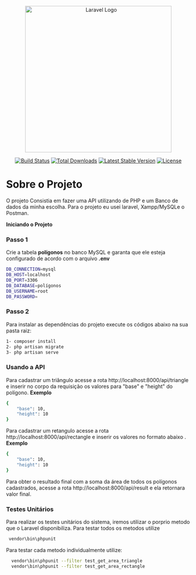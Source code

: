 <p align="center"><a href="https://laravel.com" target="_blank"><img src="https://raw.githubusercontent.com/laravel/art/master/logo-lockup/5%20SVG/2%20CMYK/1%20Full%20Color/laravel-logolockup-cmyk-red.svg" width="400" alt="Laravel Logo"></a></p>

<p align="center">
<a href="https://travis-ci.org/laravel/framework"><img src="https://travis-ci.org/laravel/framework.svg" alt="Build Status"></a>
<a href="https://packagist.org/packages/laravel/framework"><img src="https://img.shields.io/packagist/dt/laravel/framework" alt="Total Downloads"></a>
<a href="https://packagist.org/packages/laravel/framework"><img src="https://img.shields.io/packagist/v/laravel/framework" alt="Latest Stable Version"></a>
<a href="https://packagist.org/packages/laravel/framework"><img src="https://img.shields.io/packagist/l/laravel/framework" alt="License"></a>
</p>

# Sobre o Projeto
O projeto Consistia em fazer uma API utilizando de PHP e um Banco de dados da minha escolha.
Para o projeto eu usei laravel, Xampp/MySQLe o Postman.

**Iniciando o Projeto**
### Passo 1
Crie a tabela **polígonos** no banco MySQL e garanta que ele esteja configurado de acordo com o arquivo **.env**
```sh
DB_CONNECTION=mysql
DB_HOST=localhost
DB_PORT=3306
DB_DATABASE=polígonos
DB_USERNAME=root
DB_PASSWORD=
```
### Passo 2
Para instalar as dependências do projeto execute os códigos abaixo na sua pasta raiz:
```sh
1- composer install
2- php artisan migrate
3- php artisan serve
```
### Usando a API

Para cadastrar um triângulo acesse a rota http://localhost:8000/api/triangle e inserir no corpo da requisição os valores para "base" e "height" do polígono.
**Exemplo**
```sh
{
	"base": 10,
	"height": 10
}
```

Para cadastrar um retangulo acesse a rota http://localhost:8000/api/rectangle e inserir os valores no formato abaixo .
**Exemplo**
```sh
{
	"base": 10,
	"height": 10
}
```
Para obter o resultado final com a soma da área de todos os polígonos cadastrados, acesse a rota http://localhost:8000/api/result e ela retornara valor final.

### Testes Unitários
Para realizar os testes unitários do sistema, iremos utilizar o porprio metodo que o Laravel disponibiliza.
Para testar todos os metodos utilize
```sh
 vendor\bin\phpunit 
```
Para testar cada metodo individualmente utilize:
```sh
  vendor\bin\phpunit --filter test_get_area_triangle
  vendor\bin\phpunit --filter test_get_area_rectangle
```
